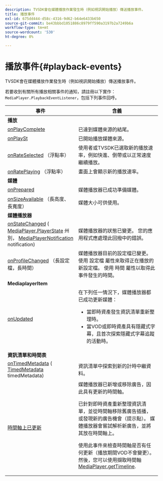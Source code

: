 ```yaml
---
description: TVSDK會在媒體播放作業發生時（例如視訊開始播放）傳送播放事件。
title: 播放事件
exl-id: 675dd444-d58c-4316-9d62-b64e6433b650
source-git-commit: be43bbbd1051886c8979ff590a3197b2a7249b6a
workflow-type: tm+mt
source-wordcount: '530'
ht-degree: 0%

---
```


# 播放事件{#playback-events}

TVSDK會在媒體播放作業發生時（例如視訊開始播放）傳送播放事件。

若要收到有關所有播放相關事件的通知，請註冊以下實作： `MediaPlayer.PlaybackEventListener`，包括下列事件回呼。

<table frame="all" colsep="1" rowsep="1"> 
 <thead> 
  <tr rowsep="1"> 
   <th colname="1" class="entry"> 事件 </th> 
   <th colname="2" class="entry"> 含義 </th> 
  </tr> 
 </thead>
 <tbody> 
  <tr rowsep="1"> 
   <td colname="col1"><b>播放</b> </td> 
   <td colname="col2"> </td> 
  </tr> 
  <tr rowsep="1"> 
   <td colname="1"> <a href="https://help.adobe.com/en_US/primetime/api/psdk/javadoc_1.4/com/adobe/mediacore/MediaPlayer.PlaybackEventListener.html#onPlayComplete%28%29" format="html" scope="external"> onPlayComplete</a> </td> 
   <td colname="2"> 已達到媒體來源的結尾。 </td> 
  </tr> 
  <tr rowsep="1"> 
   <td colname="1"> <a href="https://help.adobe.com/en_US/primetime/api/psdk/javadoc_1.4/com/adobe/mediacore/MediaPlayer.PlaybackEventListener.html#onPlayStart%28%29" format="html" scope="external"> onPlaySt</a> </td> 
   <td colname="2"> 已開始播放媒體來源。 </td> 
  </tr> 
  <tr rowsep="1"> 
   <td colname="1"> <a href="https://help.adobe.com/en_US/primetime/api/psdk/javadoc_1.4/com/adobe/mediacore/MediaPlayer.PlaybackEventListener.html#onRateSelected%28float%29" format="html" scope="external"> onRateSelected</a> （浮點率） </td> 
   <td colname="2"> 使用者或TVSDK已選取新的播放速率，例如快進、倒帶或以正常速度繼續播放。 </td> 
  </tr> 
  <tr rowsep="1"> 
   <td colname="1"><a href="https://help.adobe.com/en_US/primetime/api/psdk/javadoc_1.4/com/adobe/mediacore/MediaPlayer.PlaybackEventListener.html#onRatePlaying%28float%29" format="html" scope="external"> onRatePlaying</a> （浮點率） </td> 
   <td colname="2"> 畫面上會顯示新的播放速率。 </td> 
  </tr> 
  <tr rowsep="1"> 
   <td colname="col1"><b>媒體</b> </td> 
   <td colname="col2"> </td> 
  </tr> 
  <tr rowsep="1"> 
   <td colname="1"> <a href="https://help.adobe.com/en_US/primetime/api/psdk/javadoc_1.4/com/adobe/mediacore/MediaPlayer.PlaybackEventListener.html#onPrepared%28%29" format="html" scope="external"> onPrepared</a> </td> 
   <td colname="2"> 媒體播放器已成功準備媒體。 </td> 
  </tr> 
  <tr rowsep="1"> 
   <td colname="1"> <a href="https://help.adobe.com/en_US/primetime/api/psdk/javadoc_1.4/com/adobe/mediacore/MediaPlayer.PlaybackEventListener.html#onSizeAvailable%28long,%20long%29" format="html" scope="external"> onSizeAvailable</a> （長高度、長寬度） </td> 
   <td colname="2"> 媒體大小可供使用。 </td> 
  </tr> 
  <tr rowsep="1"> 
   <td colname="col1"><b>媒體播放器</b> </td> 
   <td colname="col2"> </td> 
  </tr> 
  <tr rowsep="1"> 
   <td colname="1"><a href="https://help.adobe.com/en_US/primetime/api/psdk/javadoc_1.4/com/adobe/mediacore/MediaPlayer.PlaybackEventListener.html#onStateChanged%28com.adobe.mediacore.MediaPlayer.PlayerState,com.adobe.mediacore.MediaPlayerNotification%29" format="html" scope="external"> onStateChanged</a> (<a href="https://help.adobe.com/en_US/primetime/api/psdk/javadoc_1.4/com/adobe/mediacore/MediaPlayer.PlayerState.html" format="html" scope="external"> MediaPlayer.PlayerState</a> 州別， <a href="https://help.adobe.com/en_US/primetime/api/psdk/javadoc_1.4/com/adobe/mediacore/MediaPlayerNotification.html" format="html" scope="external"> MediaPlayerNotification</a> notification) </td> 
   <td colname="2"> 媒體播放器的狀態已變更。 您的應用程式應處理此回撥中的錯誤。 </td> 
  </tr> 
  <tr rowsep="1"> 
   <td colname="1"> <a href="https://help.adobe.com/en_US/primetime/api/psdk/javadoc_1.4/com/adobe/mediacore/MediaPlayer.PlaybackEventListener.html#onProfileChanged%28long,%20long%29" format="html" scope="external"> onProfileChanged</a> （長設定檔，長時間） </td> 
   <td colname="2"> 媒體播放器目前的設定檔已變更。 使用 <span class="codeph"> 設定檔</span> 屬性來取得正在播放的新設定檔。 使用 <span class="codeph"> 時間</span> 屬性以取得此事件發生的時間。 </td> 
  </tr> 
  <tr rowsep="1"> 
   <td colname="col1"><b>MediaplayerItem</b> </td> 
   <td colname="col2"> </td> 
  </tr> 
  <tr rowsep="1"> 
   <td colname="1"><a href="https://help.adobe.com/en_US/primetime/api/psdk/javadoc_1.4/com/adobe/mediacore/MediaPlayer.PlaybackEventListener.html#onUpdated%28%29" format="html" scope="external"> onUpdated</a> </td> 
   <td colname="2">在下列任一情況下，媒體播放器都已成功更新媒體： 
    <ul> 
     <li>當即時資產發生資訊清單重新整理時。</li> 
     <li>當VOD或即時資產具有隱藏式字幕，且首次探索隱藏式字幕追蹤的活動時。 </li> 
    </ul> </td> 
  </tr> 
  <tr rowsep="1"> 
   <td colname="col1"><b>資訊清單和時間表</b></td> 
   <td colname="col2"> </td> 
  </tr> 
  <tr rowsep="1"> 
   <td colname="1"> <a href="https://help.adobe.com/en_US/primetime/api/psdk/javadoc_1.4/com/adobe/mediacore/MediaPlayer.PlaybackEventListener.html#onTimedMetadata%28com.adobe.mediacore.metadata.TimedMetadata%29" format="html" scope="external"> onTimedMetadata</a> (<a href="https://help.adobe.com/en_US/primetime/api/psdk/javadoc_1.4/com/adobe/mediacore/metadata/TimedMetadata.html" format="html" scope="external"> TimedMetadata</a> timedMetadata) </td> 
   <td colname="2"> 資訊清單中探索到新的計時中繼資料。 </td> 
  </tr> 
  <tr rowsep="0"> 
   <td colname="1"><a href="https://help.adobe.com/en_US/primetime/api/psdk/javadoc_1.4/com/adobe/mediacore/MediaPlayer.PlaybackEventListener.html#onTimelineUpdated%28%29" format="html" scope="external"> 時間軸上已更新</a> </td> 
   <td colname="2">媒體播放器已新增或移除廣告，因此具有更新的時間軸。 <p>已針對即時資產重新整理資訊清單，並從時間軸移除舊廣告插播，或發現新的廣告機會（提示點）。 媒體播放器會嘗試解析新廣告，並將其放在時間軸上。 </p><p> 使用此事件來檢查時間軸是否有任何更新（播放期間VOD不會變更）。 然後，您可以使用擷取時間軸 <a href="https://help.adobe.com/en_US/primetime/api/psdk/javadoc_1.4/com/adobe/mediacore/MediaPlayer.html#getTimeline%28%29" format="html" scope="external"> MediaPlayer.getTimeline</a>. </p> </td> 
  </tr> 
 </tbody> 
</table>
